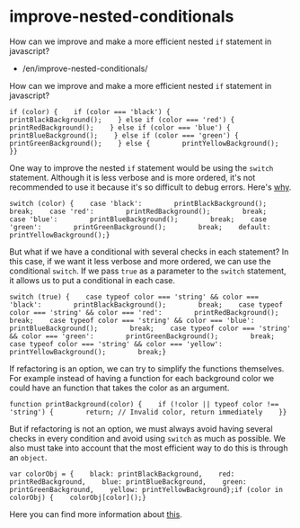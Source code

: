 # improve-nested-conditionals

How can we improve and make a more efficient nested `if` statement in javascript?

- /en/improve-nested-conditionals/

How can we improve and make a more efficient nested `if` statement in javascript?

```
if (color) {    if (color === 'black') {        printBlackBackground();    } else if (color === 'red') {        printRedBackground();    } else if (color === 'blue') {        printBlueBackground();    } else if (color === 'green') {        printGreenBackground();    } else {        printYellowBackground();    }}
```

One way to improve the nested `if` statement would be using the `switch` statement. Although it is less verbose and is more ordered, it's not recommended to use it because it's so difficult to debug errors. Here's [why](https://toddmotto.com/deprecating-the-switch-statement-for-object-literals).

```
switch (color) {    case 'black':        printBlackBackground();        break;    case 'red':        printRedBackground();        break;    case 'blue':        printBlueBackground();        break;    case 'green':        printGreenBackground();        break;    default:        printYellowBackground();}
```

But what if we have a conditional with several checks in each statement? In this case, if we want it less verbose and more ordered, we can use the conditional `switch`. If we pass `true` as a parameter to the `switch` statement, it allows us to put a conditional in each case.

```
switch (true) {    case typeof color === 'string' && color === 'black':        printBlackBackground();        break;    case typeof color === 'string' && color === 'red':        printRedBackground();        break;    case typeof color === 'string' && color === 'blue':        printBlueBackground();        break;    case typeof color === 'string' && color === 'green':        printGreenBackground();        break;    case typeof color === 'string' && color === 'yellow':        printYellowBackground();        break;}
```

If refactoring is an option, we can try to simplify the functions themselves. For example instead of having a function for each background color we could have an function that takes the color as an argument.

```
function printBackground(color) {    if (!color || typeof color !== 'string') {        return; // Invalid color, return immediately    }}
```

But if refactoring is not an option, we must always avoid having several checks in every condition and avoid using `switch` as much as possible. We also must take into account that the most efficient way to do this is through an `object`.

```
var colorObj = {    black: printBlackBackground,    red: printRedBackground,    blue: printBlueBackground,    green: printGreenBackground,    yellow: printYellowBackground};if (color in colorObj) {    colorObj[color]();}
```

Here you can find more information about [this](http://www.nicoespeon.com/en/2015/01/oop-revisited-switch-in-js/).
